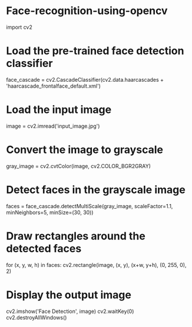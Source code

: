 # Face-recognition-using-opencv
import cv2

# Load the pre-trained face detection classifier
face_cascade = cv2.CascadeClassifier(cv2.data.haarcascades + 'haarcascade_frontalface_default.xml')

# Load the input image
image = cv2.imread('input_image.jpg')

# Convert the image to grayscale
gray_image = cv2.cvtColor(image, cv2.COLOR_BGR2GRAY)

# Detect faces in the grayscale image
faces = face_cascade.detectMultiScale(gray_image, scaleFactor=1.1, minNeighbors=5, minSize=(30, 30))

# Draw rectangles around the detected faces
for (x, y, w, h) in faces:
    cv2.rectangle(image, (x, y), (x+w, y+h), (0, 255, 0), 2)

# Display the output image
cv2.imshow('Face Detection', image)
cv2.waitKey(0)
cv2.destroyAllWindows()
